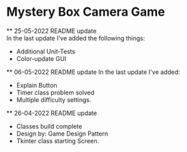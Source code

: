 # Mystery Box Camera Game 

** 25-05-2022 README update     
In the last update I've added the following things:
- Additional Unit-Tests 
- Color-update GUI

** 06-05-2022 README update
In the last update I've added:
- Explain Button
- Timer class problem solved
- Multiple difficulty settings. 

** 26-04-2022 README update
- Classes build complete
- Design by: Game Design Pattern
- Tkinter class starting Screen. 


